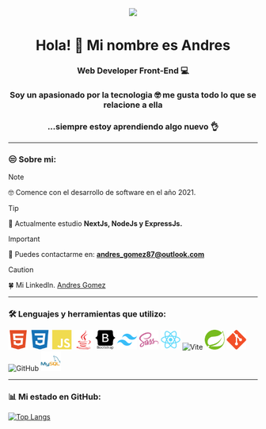 <div id="header" align="center">
    <img src="https://media2.giphy.com/media/qgQUggAC3Pfv687qPC/giphy.gif"/>
    <h1 align="center">Hola! 👋 Mi nombre es Andres</h1>
    <h3 align="center">Web Developer Front-End 💻</h3>
    <h3 align="center">Soy un apasionado por la tecnologia 🤓 me gusta todo lo que se relacione a ella</h3>
    <h3 align="center">...siempre estoy aprendiendo algo nuevo 👌</h3>
</div>

---

### 😒 Sobre mi:
> [!Note]
> 🤓 Comence con el desarrollo de software en el año 2021.

> [!TIP]
> 💾 Actualmente estudio **NextJs, NodeJs y ExpressJs.**

> [!IMPORTANT]
> 📨 Puedes contactarme en: **andres_gomez87@outlook.com**

> [!CAUTION]
> 🍀 Mi LinkedIn. [Andres Gomez](https://www.linkedin.com/in/andresgomez87)

---


<div align="left">
    <h3> 🛠️ Lenguajes y herramientas que utilizo:</h3>
    <div>
        <img src="https://raw.githubusercontent.com/devicons/devicon/1119b9f84c0290e0f0b38982099a2bd027a48bf1/icons/html5/html5-plain.svg" alt="HTML" width="40" height="40">
        <img src="https://raw.githubusercontent.com/devicons/devicon/1119b9f84c0290e0f0b38982099a2bd027a48bf1/icons/css3/css3-plain.svg" alt="CSS" width="40" height="40">
        <img src="https://raw.githubusercontent.com/devicons/devicon/1119b9f84c0290e0f0b38982099a2bd027a48bf1/icons/javascript/javascript-plain.svg" alt="JS" width="40" height="40">
        <img src="https://raw.githubusercontent.com/devicons/devicon/1119b9f84c0290e0f0b38982099a2bd027a48bf1/icons/java/java-plain.svg" alt="Java" width="40" height="40">
        <img src="https://raw.githubusercontent.com/devicons/devicon/1119b9f84c0290e0f0b38982099a2bd027a48bf1/icons/bootstrap/bootstrap-plain-wordmark.svg" alt="Bootstrap" width="40" height="40">
        <img src="https://raw.githubusercontent.com/devicons/devicon/1119b9f84c0290e0f0b38982099a2bd027a48bf1/icons/tailwindcss/tailwindcss-plain.svg" alt="Tailwind" width="40" height="40">
        <img src="https://raw.githubusercontent.com/devicons/devicon/1119b9f84c0290e0f0b38982099a2bd027a48bf1/icons/sass/sass-original.svg" alt="Sass" width="40" height="40">
        <img src="https://raw.githubusercontent.com/devicons/devicon/1119b9f84c0290e0f0b38982099a2bd027a48bf1/icons/react/react-original.svg" alt="React" width="40" height="40">
        <img src="https://branditechture.agency/brand-logos/wp-content/uploads/wpdm-cache/Vitejs-900x0.png" alt="Vite" width="40" height="40">
        <img src="https://raw.githubusercontent.com/devicons/devicon/1119b9f84c0290e0f0b38982099a2bd027a48bf1/icons/spring/spring-original.svg" alt="Spring" width="40" height="40">
        <img src="https://raw.githubusercontent.com/devicons/devicon/1119b9f84c0290e0f0b38982099a2bd027a48bf1/icons/git/git-plain.svg" alt="Git" width="40" height="40">
        <img src="https://cdn-icons-png.flaticon.com/512/733/733609.png" alt="GitHub" width="40" height="40">
        <img src="https://raw.githubusercontent.com/devicons/devicon/1119b9f84c0290e0f0b38982099a2bd027a48bf1/icons/mysql/mysql-original-wordmark.svg" alt="MySQL" width="40" height="40">
    </div>
</div>

---

### 📊 Mi estado en GitHub:

[![Top Langs](https://github-readme-stats.vercel.app/api/top-langs/?username=elchino8779&langs_count=8)](https://github.com/elchino8779/github-readme-stats)


